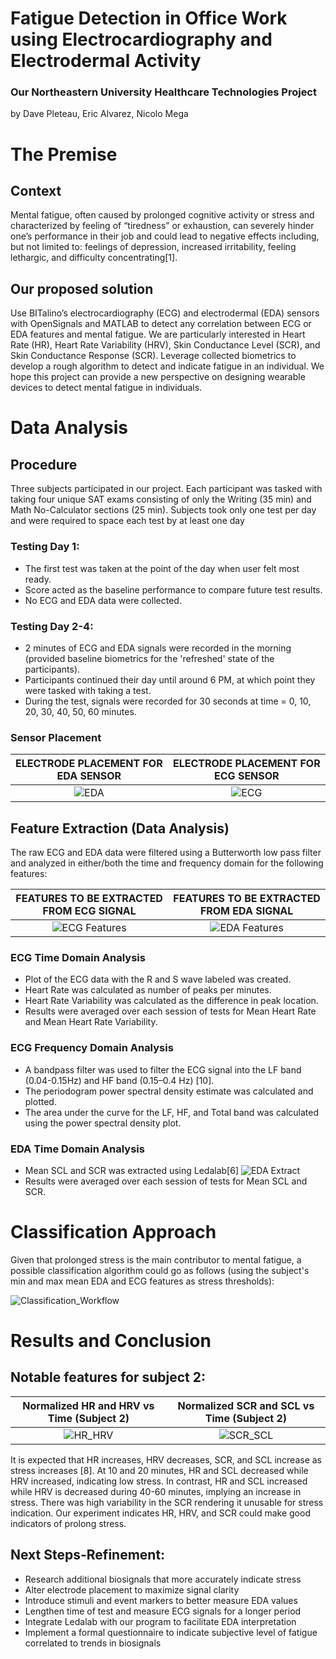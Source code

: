 # Fatigue Detection in Office Work using Electrocardiography and Electrodermal Activity
### Our Northeastern University Healthcare Technologies Project
by Dave Pleteau, Eric Alvarez, Nicolo Mega


# The Premise
## Context
Mental fatigue, often caused by prolonged cognitive activity or stress and characterized by feeling of “tiredness” or exhaustion, can severely hinder one’s performance in their job and could lead to negative effects including, but not limited to: feelings of depression, increased irritability, feeling lethargic, and difficulty concentrating[1].

## Our proposed solution
Use BITalino’s electrocardiography (ECG) and electrodermal (EDA) sensors with OpenSignals and MATLAB to detect any correlation between ECG or EDA features and mental fatigue. We are particularly interested in Heart Rate (HR), Heart Rate Variability (HRV), Skin Conductance Level (SCR), and Skin Conductance Response (SCR). Leverage collected biometrics to develop a rough algorithm to detect and indicate fatigue in an individual. We hope this project can provide a new perspective on designing wearable devices to detect mental fatigue in individuals.

# Data Analysis

## Procedure

Three subjects participated in our project. Each participant was tasked with taking four unique SAT exams consisting of only the Writing (35 min) and Math No-Calculator sections (25 min). Subjects took only one test per day and were required to space each test by at least one day

### Testing Day 1: 
* The first test was taken at the point of the day when user felt most ready. 
* Score acted as the baseline performance to compare future test results.
* No ECG and EDA data were collected.

### Testing Day 2-4:
* 2 minutes of ECG and EDA signals were recorded in the morning (provided baseline biometrics for the 'refreshed' state of the participants).
* Participants continued their day until around 6 PM, at which point they were tasked with taking a test.
* During the test, signals were recorded for 30 seconds at time = 0, 10, 20, 30, 40, 50, 60 minutes.

### Sensor Placement
ELECTRODE PLACEMENT FOR EDA SENSOR |  ELECTRODE PLACEMENT FOR ECG SENSOR
:-------------------------:|:-------------------------:
![EDA](https://raw.githubusercontent.com/pleteaud/Fatigue-and-Stress-Detection/main/Code%20%2B%20Data/EDA%20Sensor%20Placement.jpg) | ![ECG](https://raw.githubusercontent.com/pleteaud/Fatigue-and-Stress-Detection/main/Code%20%2B%20Data/ECG%20Sensor%20Placement.jpg)


## Feature Extraction (Data Analysis)
The raw ECG and EDA data were filtered using a Butterworth low pass filter and analyzed in either/both the time and frequency domain for the following features: 

FEATURES TO BE EXTRACTED FROM ECG SIGNAL |  FEATURES TO BE EXTRACTED FROM EDA SIGNAL
:-------------------------:|:-------------------------:
![ECG Features](https://raw.githubusercontent.com/pleteaud/Fatigue-and-Stress-Detection/main/Code%20%2B%20Data/Time%20and%20Frequency%20Domain%20Features%20to%20Be%20Extracted%20(ECG).jpg) | ![EDA Features](https://raw.githubusercontent.com/pleteaud/Fatigue-and-Stress-Detection/main/Code%20%2B%20Data/Time%20and%20Frequency%20Domain%20Features%20to%20Be%20Extracted%20(EDA).jpg)

### ECG Time Domain Analysis
* Plot of the ECG data with the R and S wave labeled was created.
* Heart Rate was calculated as number of peaks per minutes.
* Heart Rate Variability was calculated as the difference in peak location.
* Results were averaged over each session of tests for Mean Heart Rate and Mean Heart Rate Variability.
### ECG Frequency Domain Analysis
* A bandpass filter was used to filter the ECG signal into the LF band (0.04-0.15Hz) and HF band (0.15–0.4 Hz) [10].
* The periodogram power spectral density estimate was calculated and plotted.
* The area under the curve for the LF, HF, and Total band was calculated using the power spectral density plot.

### EDA Time Domain Analysis
* Mean SCL and SCR was extracted using Ledalab[6]
![EDA Extract](https://github.com/pleteaud/Fatigue-and-Stress-Detection/blob/main/Code%20+%20Data/LEDALAB%20example%20EDA%20extraction.jpg?raw=true)
* Results were averaged over each session of tests for Mean SCL and SCR.

# Classification Approach
Given that prolonged stress is the main contributor to mental fatigue, a possible classification algorithm could go as follows (using the subject's min and max mean EDA and ECG features as stress thresholds):

![Classification_Workflow](https://github.com/pleteaud/Fatigue-and-Stress-Detection/blob/main/Code%20+%20Data/Possible%20Classification%20Workflow.jpg?raw=true)

# Results and Conclusion
## Notable features for subject 2: 

Normalized HR and HRV vs Time (Subject 2) |  Normalized SCR and SCL vs Time (Subject 2)
:-------------------------:|:-------------------------:
![HR_HRV](https://github.com/pleteaud/Fatigue-and-Stress-Detection/blob/main/Code%20+%20Data/Normalized%20HR%20and%20HRV%20vs%20Time%20(Subject%202).jpg?raw=true) | ![SCR_SCL](https://github.com/pleteaud/Fatigue-and-Stress-Detection/blob/main/Code%20+%20Data/Normalized%20SCR%20and%20SCL%20vs%20Time%20(Subject%202).jpg?raw=true)

It is expected that HR increases, HRV decreases, SCR, and SCL increase as stress increases [8]. At 10 and 20 minutes, HR  and SCL decreased while HRV increased, indicating low stress. In contrast, HR and SCL increased while HRV is decreased during 40-60 minutes, implying an increase in stress. There was high variability in the SCR rendering it unusable for stress indication. Our experiment indicates HR, HRV, and SCR could make good indicators of prolong stress. 

## Next Steps-Refinement:
* Research additional biosignals that more accurately indicate stress
* Alter electrode placement to maximize signal clarity
* Introduce stimuli and event markers to better measure EDA values
* Lengthen time of test and measure ECG signals for a longer period
* Integrate Ledalab with our program to facilitate EDA interpretation
* Implement a formal questionnaire to indicate subjective level of fatigue correlated to trends in biosignals






